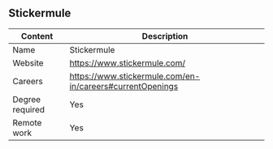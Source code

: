 ## Stickermule

Content|Description
-|-
Name|Stickermule
Website|https://www.stickermule.com/
Careers|https://www.stickermule.com/en-in/careers#currentOpenings
Degree required|Yes
Remote work|Yes
